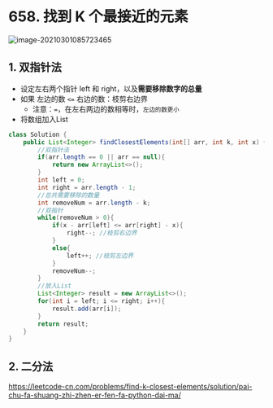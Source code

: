 # 658. 找到 K 个最接近的元素

![image-20210301085723465](https://raw.githubusercontent.com/TWDH/Leetcode-From-Zero/pictures/img/image-20210301085723465.png)

## 1. 双指针法

* 设定左右两个指针 left 和 right，以及**需要移除数字的总量**
* 如果 左边的数 `<=` 右边的数：枝剪右边界
  * 注意：`=`，在左右两边的数相等时，`左边的数更小`
* 将数组加入List

```java
class Solution {
    public List<Integer> findClosestElements(int[] arr, int k, int x) {
        //双指针法
        if(arr.length == 0 || arr == null){
            return new ArrayList<>();
        }
        int left = 0;
        int right = arr.length - 1;
        //总共需要移除的数量
        int removeNum = arr.length - k;
        //双指针
        while(removeNum > 0){
            if(x - arr[left] <= arr[right] - x){
                right--; //枝剪右边界
            }
            else{
                left++; //枝剪左边界
            }
            removeNum--;
        }
        //放入List
        List<Integer> result = new ArrayList<>();
        for(int i = left; i <= right; i++){
            result.add(arr[i]);
        }
        return result;
    }
}
```

## 2. 二分法

https://leetcode-cn.com/problems/find-k-closest-elements/solution/pai-chu-fa-shuang-zhi-zhen-er-fen-fa-python-dai-ma/

